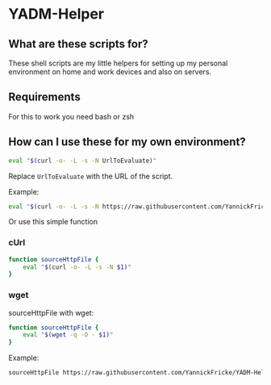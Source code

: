 # YADM-Helper

## What are these scripts for?
These shell scripts are my little helpers for setting up my personal environment on home and work devices and also on servers.

## Requirements
For this to work you need bash or zsh

## How can I use these for my own environment?

```bash
eval "$(curl -o- -L -s -N UrlToEvaluate)"
```

Replace `UrlToEvaluate` with the URL of the script.

Example:

```bash
eval "$(curl -o- -L -s -N https://raw.githubusercontent.com/YannickFricke/YADM-Helper/master/colors.sh)"
```

Or use this simple function

### cUrl

```bash
function sourceHttpFile {
	eval "$(curl -o- -L -s -N $1)"
}
```

### wget

sourceHttpFile with wget:

```bash
function sourceHttpFile {
	eval "$(wget -q -O - $1)"
}
```
Example:

```bash
sourceHttpFile https://raw.githubusercontent.com/YannickFricke/YADM-Helper/master/colors.sh
```
